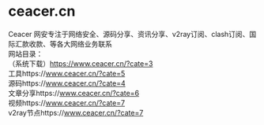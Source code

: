 # ceacer.cn
Ceacer 网安专注于网络安全、源码分享、资讯分享、v2ray订阅、clash订阅、国际汇款收款、等各大网络业务联系<br>
网站目录：<br>
（系统下载）https://www.ceacer.cn/?cate=3<br>
工具https://www.ceacer.cn/?cate=5<br>
源码https://www.ceacer.cn/?cate=4<br>
文章分享https://www.ceacer.cn/?cate=6<br>
视频https://www.ceacer.cn/?cate=7<br>
v2ray节点https://www.ceacer.cn/?cate=7<br>
